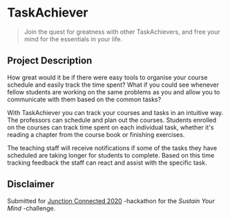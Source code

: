 # TaskAchiever

> Join the quest for greatness with other TaskAchievers, and free your mind for the essentials in your life.

## Project Description

How great would it be if there were easy tools to organise your course schedule and easily track the time spent?
What if you could see whenever fellow students are working on the same problems as you and allow you to communicate with them based on the common tasks?

With TaskAchiever you can track your courses and tasks in an intuitive way. The professors can schedule and plan out the courses. 
Students enrolled on the courses can track time spent on each individual task, whether it's reading a chapter from the course book or finishing exercises.

The teaching staff will receive notifications if some of the tasks they have scheduled are taking longer for students to complete.
Based on this time tracking feedback the staff can  react and assist with the specific task.

## Disclaimer

Submitted for [Junction Connected 2020](https://connected.hackjunction.com/) -hackathon for the *Sustain Your Mind* -challenge.